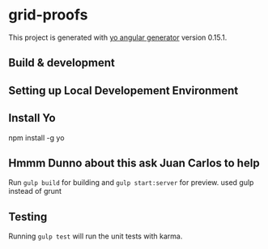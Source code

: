 # grid-proofs

This project is generated with [yo angular generator](https://github.com/yeoman/generator-angular)
version 0.15.1.

## Build & development
## Setting up Local Developement Environment

## Install Yo
npm install -g yo

## Hmmm Dunno about this ask Juan Carlos to help


Run `gulp build` for building and `gulp start:server` for preview. used gulp instead of grunt

## Testing

Running `gulp test` will run the unit tests with karma.
